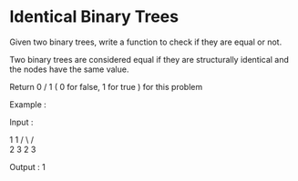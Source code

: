 # Identical Binary Trees


Given two binary trees, write a function to check if they are equal or not.

Two binary trees are considered equal if they are structurally identical and the nodes have the same value.

Return  0 / 1  ( 0 for false, 1 for true ) for this problem

Example :

Input : 

   1       1
  / \     / \
 2   3   2   3

Output : 
  1 